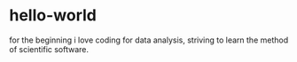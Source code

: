 # hello-world
for the beginning
i love coding for data analysis, striving to learn the method of scientific software.
